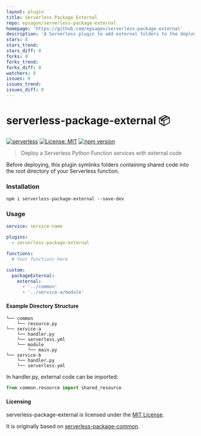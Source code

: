 ```yaml
---
layout: plugin
title: Serverless Package External
repo: epsagon/serverless-package-external
homepage: 'https://github.com/epsagon/serverless-package-external'
description: 'A Serverless plugin to add external folders to the deploy package'
stars: 8
stars_trend: 
stars_diff: 0
forks: 0
forks_trend: 
forks_diff: 0
watchers: 8
issues: 0
issues_trend: 
issues_diff: 0
---
```



# serverless-package-external 📦

[![serverless](http://public.serverless.com/badges/v3.svg)](http://www.serverless.com)
[![License: MIT](https://img.shields.io/badge/License-MIT-yellow.svg)](https://opensource.org/licenses/MIT)
[![npm version](https://badge.fury.io/js/serverless-package-external.svg)](https://badge.fury.io/js/serverless-package-external)

> Deploy a Serverless Python Function services with external code

Before deploying, this plugin symlinks folders containing shared code into the root directory of your Serverless function.

### Installation

```
npm i serverless-package-external --save-dev
```

### Usage

```yml
service: service-name

plugins:
  - serverless-package-external

functions:
  # Your functions here

custom:
  packageExternal:
    external:
      - '../common'
      - '../service-a/module'
```

#### Example Directory Structure

```
└── common
    └── resource.py
└── service-a
    └── handler.py
    └── serverless.yml
    └── module
        └── main.py
└── service-b
    └── handler.py
    └── serverless.yml
```

In handler.py, external code can be imported:
```py
from common.resource import shared_resource
```

#### Licensing

serverless-package-external is licensed under the [MIT License](./LICENSE.txt).

It is originally based on [serverless-package-common](https://github.com/onlicar/serverless-package-common).
